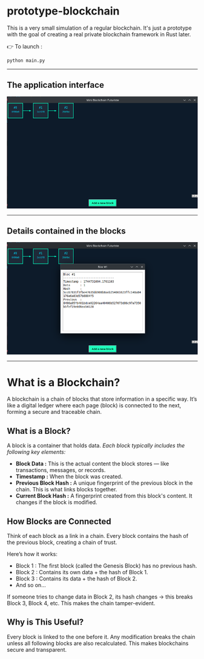 # prototype-blockchain

This is a very small simulation of a regular blockchain. It's just a prototype with the goal of creating a real private blockchain framework in Rust later.

👉 To launch :
```bash
python main.py
```

---

## The application interface
![interface](public/interface.png)

---

## Details contained in the blocks
![block-informations](public/block-informations.png)

---

# What is a Blockchain?

A blockchain is a chain of blocks that store information in a specific way.
It’s like a digital ledger where each page (block) is connected to the next, forming a secure and traceable chain.


## What is a Block?

A block is a container that holds data.
_Each block typically includes the following key elements:_

- **Block Data :** This is the actual content the block stores — like transactions, messages, or records.
- **Timestamp :** When the block was created.
- **Previous Block Hash :** A unique fingerprint of the previous block in the chain. This is what links blocks together.
- **Current Block Hash :** A fingerprint created from this block's content. It changes if the block is modified.

## How Blocks are Connected

Think of each block as a link in a chain.
Every block contains the hash of the previous block, creating a chain of trust.

Here’s how it works:

- Block 1 : The first block (called the Genesis Block) has no previous hash.
- Block 2 : Contains its own data + the hash of Block 1.
- Block 3 : Contains its data + the hash of Block 2.
- And so on...

If someone tries to change data in Block 2, its hash changes → this breaks Block 3, Block 4, etc.
This makes the chain tamper-evident.


## Why is This Useful?

Every block is linked to the one before it.
Any modification breaks the chain unless all following blocks are also recalculated.
This makes blockchains secure and transparent.
